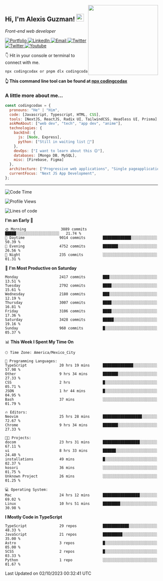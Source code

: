 <img align='right' src="https://media.giphy.com/media/M9gbBd9nbDrOTu1Mqx/giphy.gif" width="230">
<h2>Hi, I'm Alexis Guzman! <img src="https://media.giphy.com/media/hvRJCLFzcasrR4ia7z/giphy.gif" width="25px"></h2>
<p><em>Front-end web developer</em></p>

<p>
  <a href='https://www.codingcodax.dev' target='_blank'>
    <img alt='Portfolio' src='https://img.shields.io/badge/Portfolio-black?logo=vercel&style=flat-square'>
  </a>
  <a href='https://linkedin.com/in/codingcodax' target='_blank'>
    <img alt='LinkedIn' src='https://img.shields.io/badge/LinkedIn-black?logo=LinkedIn&style=flat-square'>
  </a>
  <a href='mailto:codingcodax@gmail.com' target='_blank'>
    <img alt='Email' src='https://img.shields.io/badge/Email-black?logo=Gmail&style=flat-square'>
  </a>
  <a href='https://twitter.com/codingcodax' target='_blank'>
    <img alt='Twitter' src='https://img.shields.io/badge/Twitter-black?logo=Twitter&style=flat-square'>
  </a>
  <a href='https://www.instagram.com/codingcodax' target='_blank'>
    <img alt='Twitter' src='https://img.shields.io/badge/Instagram-black?logo=Instagram&style=flat-square'>
  </a>
  <a href='https://www.youtube.com/@codingcodax' target='_blank'>
    <img alt='Youtube' src='https://img.shields.io/badge/YouTube-black?logo=Youtube&style=flat-square'>
  </a>
</p>

👇 Hit in your console or terminal to connect with me.

```bash
npx codingcodax or pnpm dlx codingcodax 
```
**👆 This command line tool can be found at [npx codingcodax](https://github.com/codingcodax/npx-codingcodax)**

<h3>A little more about me...</h3>

```javascript
const codingcodax = {
  pronouns: "He" | "Him",
  code: [Javascript, Typescript, HTML, CSS],
  tools: [NextJS, ReactJS, Radix UI, TailwindCSS, Headless UI, Prisma],
  askMeAbout: ["web dev", "tech", "app dev", "anime"],
  technologies: {
    backEnd: {
      js: [Node, Express],
      python: ["Still in waiting list 🥲"]
    },
    devOps: ["I want to learn about this 😊"],
    databases: [Mongo DB, MySQL],
    misc: [Firebase, Figma]
  },
  architecture: ["Progressive web applications", "Single pageapplications"],
  currentFocus: "Next JS App Development",
};
```

---

<!--START_SECTION:waka-->
![Code Time](http://img.shields.io/badge/Code%20Time-1%2C820%20hrs%208%20mins-blue)

![Profile Views](http://img.shields.io/badge/Profile%20Views-12-blue)

![Lines of code](https://img.shields.io/badge/From%20Hello%20World%20I%27ve%20Written-9.0%20million%20lines%20of%20code-blue)

**I'm an Early 🐤** 

```text
🌞 Morning                3889 commits        █████░░░░░░░░░░░░░░░░░░░░   21.74 % 
🌆 Daytime                9014 commits        █████████████░░░░░░░░░░░░   50.39 % 
🌃 Evening                4752 commits        ███████░░░░░░░░░░░░░░░░░░   26.56 % 
🌙 Night                  235 commits         ░░░░░░░░░░░░░░░░░░░░░░░░░   01.31 % 
```
📅 **I'm Most Productive on Saturday** 

```text
Monday                   2417 commits        ███░░░░░░░░░░░░░░░░░░░░░░   13.51 % 
Tuesday                  2792 commits        ████░░░░░░░░░░░░░░░░░░░░░   15.61 % 
Wednesday                2180 commits        ███░░░░░░░░░░░░░░░░░░░░░░   12.19 % 
Thursday                 3007 commits        ████░░░░░░░░░░░░░░░░░░░░░   16.81 % 
Friday                   3106 commits        ████░░░░░░░░░░░░░░░░░░░░░   17.36 % 
Saturday                 3428 commits        █████░░░░░░░░░░░░░░░░░░░░   19.16 % 
Sunday                   960 commits         █░░░░░░░░░░░░░░░░░░░░░░░░   05.37 % 
```


📊 **This Week I Spent My Time On** 

```text
🕑︎ Time Zone: America/Mexico_City

💬 Programming Languages: 
TypeScript               20 hrs 19 mins      ██████████████░░░░░░░░░░░   57.98 % 
Other                    9 hrs 34 mins       ███████░░░░░░░░░░░░░░░░░░   27.33 % 
CSS                      2 hrs               █░░░░░░░░░░░░░░░░░░░░░░░░   05.71 % 
JSON                     1 hr 44 mins        █░░░░░░░░░░░░░░░░░░░░░░░░   04.95 % 
Bash                     37 mins             ░░░░░░░░░░░░░░░░░░░░░░░░░   01.79 % 

🔥 Editors: 
Neovim                   25 hrs 28 mins      ██████████████████░░░░░░░   72.67 % 
Chrome                   9 hrs 34 mins       ███████░░░░░░░░░░░░░░░░░░   27.33 % 

🐱‍💻 Projects: 
docom                    23 hrs 31 mins      █████████████████░░░░░░░░   67.11 % 
ui                       8 hrs 33 mins       ██████░░░░░░░░░░░░░░░░░░░   24.40 % 
installations            49 mins             █░░░░░░░░░░░░░░░░░░░░░░░░   02.37 % 
kosori                   36 mins             ░░░░░░░░░░░░░░░░░░░░░░░░░   01.75 % 
Unknown Project          26 mins             ░░░░░░░░░░░░░░░░░░░░░░░░░   01.25 % 

💻 Operating System: 
Mac                      24 hrs 12 mins      █████████████████░░░░░░░░   69.02 % 
Linux                    10 hrs 51 mins      ████████░░░░░░░░░░░░░░░░░   30.98 % 
```

**I Mostly Code in TypeScript** 

```text
TypeScript               29 repos            ████████████░░░░░░░░░░░░░   48.33 % 
JavaScript               21 repos            █████████░░░░░░░░░░░░░░░░   35.00 % 
Astro                    3 repos             █░░░░░░░░░░░░░░░░░░░░░░░░   05.00 % 
SCSS                     2 repos             █░░░░░░░░░░░░░░░░░░░░░░░░   03.33 % 
Python                   1 repo              ░░░░░░░░░░░░░░░░░░░░░░░░░   01.67 % 
```




 Last Updated on 02/10/2023 00:32:41 UTC
<!--END_SECTION:waka-->
